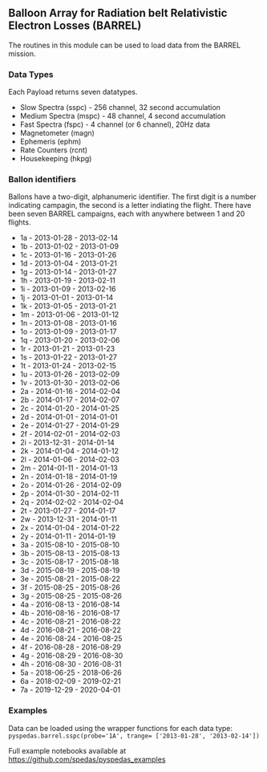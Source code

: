 
## Balloon Array for Radiation belt Relativistic Electron Losses (BARREL)
The routines in this module can be used to load data from the BARREL mission.

### Data Types
Each Payload returns seven datatypes. 
- Slow Spectra (sspc) - 256 channel, 32 second accumulation
- Medium Spectra (mspc) - 48 channel, 4 second accumulation
- Fast Spectra (fspc) - 4 channel (or 6 channel), 20Hz data
- Magnetometer (magn)
- Ephemeris (ephm)
- Rate Counters (rcnt)
- Housekeeping (hkpg) 

### Ballon identifiers
Ballons have a two-digit, alphanumeric identifier. The first digit is a number indicating campagin, the second is a letter indiating the flight.
There have been seven BARREL campaigns, each with anywhere between 1 and 20 flights.
- 1a - 2013-01-28 - 2013-02-14
- 1b - 2013-01-02 - 2013-01-09
- 1c - 2013-01-16 - 2013-01-26
- 1d - 2013-01-04 - 2013-01-21
- 1g - 2013-01-14 - 2013-01-27
- 1h - 2013-01-19 - 2013-02-11
- 1i - 2013-01-09 - 2013-02-16
- 1j - 2013-01-01 - 2013-01-14
- 1k - 2013-01-05 - 2013-01-21
- 1m - 2013-01-06 - 2013-01-12
- 1n - 2013-01-08 - 2013-01-16
- 1o - 2013-01-09 - 2013-01-17
- 1q - 2013-01-20 - 2013-02-06
- 1r - 2013-01-21 - 2013-01-23
- 1s - 2013-01-22 - 2013-01-27
- 1t - 2013-01-24 - 2013-02-15
- 1u - 2013-01-26 - 2013-02-09
- 1v - 2013-01-30 - 2013-02-06
- 2a - 2014-01-16 - 2014-02-04
- 2b - 2014-01-17 - 2014-02-07
- 2c - 2014-01-20 - 2014-01-25
- 2d - 2014-01-01 - 2014-01-01
- 2e - 2014-01-27 - 2014-01-29
- 2f - 2014-02-01 - 2014-02-03
- 2i - 2013-12-31 - 2014-01-14
- 2k - 2014-01-04 - 2014-01-12
- 2l - 2014-01-06 - 2014-02-03
- 2m - 2014-01-11 - 2014-01-13
- 2n - 2014-01-18 - 2014-01-19
- 2o - 2014-01-26 - 2014-02-09
- 2p - 2014-01-30 - 2014-02-11
- 2q - 2014-02-02 - 2014-02-04
- 2t - 2013-01-27 - 2014-01-17
- 2w - 2013-12-31 - 2014-01-11
- 2x - 2014-01-04 - 2014-01-22
- 2y - 2014-01-11 - 2014-01-19
- 3a - 2015-08-10 - 2015-08-10
- 3b - 2015-08-13 - 2015-08-13
- 3c - 2015-08-17 - 2015-08-18
- 3d - 2015-08-19 - 2015-08-19
- 3e - 2015-08-21 - 2015-08-22
- 3f - 2015-08-25 - 2015-08-26
- 3g - 2015-08-25 - 2015-08-26
- 4a - 2016-08-13 - 2016-08-14
- 4b - 2016-08-16 - 2016-08-17
- 4c - 2016-08-21 - 2016-08-22
- 4d - 2016-08-21 - 2016-08-22
- 4e - 2016-08-24 - 2016-08-25
- 4f - 2016-08-28 - 2016-08-29
- 4g - 2016-08-29 - 2016-08-30
- 4h - 2016-08-30 - 2016-08-31
- 5a - 2018-06-25 - 2018-06-26
- 6a - 2018-02-09 - 2019-02-21
- 7a - 2019-12-29 - 2020-04-01

### Examples
Data can be loaded using the wrapper functions for each data type:
`pyspedas.barrel.sspc(probe='1A', trange= ['2013-01-28', '2013-02-14'])`

Full example notebooks available at https://github.com/spedas/pyspedas_examples 
